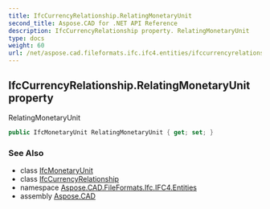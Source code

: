 ```yaml
---
title: IfcCurrencyRelationship.RelatingMonetaryUnit
second_title: Aspose.CAD for .NET API Reference
description: IfcCurrencyRelationship property. RelatingMonetaryUnit
type: docs
weight: 60
url: /net/aspose.cad.fileformats.ifc.ifc4.entities/ifccurrencyrelationship/relatingmonetaryunit/
---
```

## IfcCurrencyRelationship.RelatingMonetaryUnit property

RelatingMonetaryUnit

```csharp
public IfcMonetaryUnit RelatingMonetaryUnit { get; set; }
```

### See Also

* class [IfcMonetaryUnit](../../ifcmonetaryunit/)
* class [IfcCurrencyRelationship](../)
* namespace [Aspose.CAD.FileFormats.Ifc.IFC4.Entities](../../ifccurrencyrelationship/)
* assembly [Aspose.CAD](../../../)


